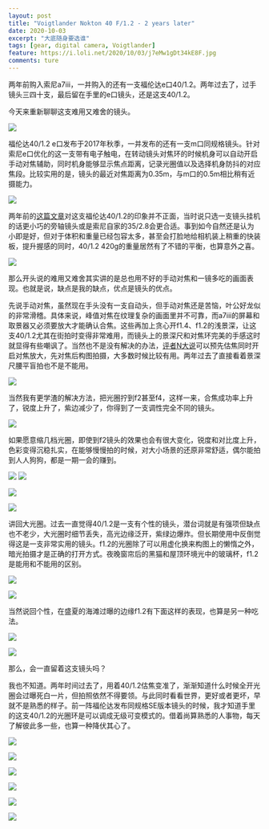 ```yaml
---
layout: post
title: "Voigtlander Nokton 40 F/1.2 - 2 years later"
date: 2020-10-03
excerpt: "大底随身要选谁"
tags: [gear, digital camera, Voigtlander]
feature: https://i.loli.net/2020/10/03/j7eMw1gDt34kE8F.jpg
comments: ture
---
```

两年前购入索尼a7iii，一并购入的还有一支福伦达e口40/1.2。两年过去了，过手镜头三四十支，最后留在手里的e口镜头，还是这支40/1.2。

今天来重新聊聊这支难用又难舍的镜头。

![](https://i.loli.net/2020/10/03/j7eMw1gDt34kE8F.jpg)

福伦达40/1.2 e口发布于2017年秋季，一并发布的还有一支m口同规格镜头。针对索尼e口优化的这一支带有电子触电，在转动镜头对焦环的时候机身可以自动开启手动对焦辅助，同时机身能够显示焦点距离，记录光圈值以及选择机身防抖的对应焦段。比较实用的是，镜头的最近对焦距离为0.35m，与m口的0.5m相比稍有近摄能力。

![](https://i.loli.net/2020/10/03/5FG4HsbP3gxqBv9.jpg)

两年前的[这篇文章](https://taikwai.github.io/cv40/)对这支福伦达40/1.2的印象并不正面，当时说只选一支镜头挂机的话更小巧的旁轴镜头或是索尼自家的35/2.8会更合适。事到如今自然还是认为小即是好，但对于体积和重量已经包容太多，甚至会打脸地给相机装上稍重的快装板，提升握感的同时，40/1.2 420g的重量居然有了不错的平衡，也算意外之喜。

![](https://i.loli.net/2020/10/03/x5pQyGDWiMhCvJV.jpg)

那么开头说的难用又难舍其实讲的是总也用不好的手动对焦和一镜多吃的画面表现。也就是说，缺点是我的缺点，优点是镜头的优点。

先说手动对焦，虽然现在手头没有一支自动头，但手动对焦还是苦恼，叶公好龙似的非常滑稽。具体来说，峰值对焦在纹理复杂的画面里并不可靠，而a7iii的屏幕和取景器又必须要放大才能确认合焦。这些再加上贪心开f1.4、f1.2的浅景深，让这支40/1.2尤其在街拍时变得非常难用，而镜头上的景深尺和对焦环完美的手感这时就显得有些嘲讽了。当然也不是没有解决的办法，[评者N大说](https://post.smzdm.com/p/707559/)可以预先估焦同时开启对焦放大，先对焦后构图拍摄，大多数时候比较有用。两年过去了直接看着景深尺腰平盲拍也不是不能用。

![](https://i.loli.net/2020/10/03/aCH7myBJnxIwfPS.jpg)

当然我有更学渣的解决方法，把光圈拧到f2甚至f4，这样一来，合焦成功率上升了，锐度上升了，紫边减少了，你得到了一支调性完全不同的镜头。

![](https://i.loli.net/2020/10/03/r2v5ZLnKVPFJ3zd.jpg)

如果愿意缩几档光圈，即使到f2镜头的效果也会有很大变化，锐度和对比度上升，色彩变得沉稳扎实，在能够慢慢拍的时候，对大小场景的还原非常舒适，偶尔能拍到人人狗狗，都是一期一会的赚到。 

![](https://i.loli.net/2020/10/03/nK4lWRVCtBXfIwr.jpg)
![](https://i.loli.net/2020/10/03/gVKdAumYDx3wCaZ.jpg)


![](https://i.loli.net/2020/10/03/2OCJGIqAUP3ZanY.jpg)

![](https://i.loli.net/2020/10/03/U2kcS4T5oaRrqgb.jpg)

讲回大光圈。过去一直觉得40/1.2是一支有个性的镜头，潜台词就是有强项但缺点也不老少，大光圈时细节丢失，高光边缘泛开，紫绿边爆炸。但长期使用中反倒觉得这是一支非常实用的镜头。f1.2的光圈除了可以用虚化换来构图上的懒惰之外，暗光拍摄才是正确的打开方式。夜晚窗帘后的黑猫和屋顶环境光中的玻璃杯，f1.2是能用和不能用的区别。

![](https://i.loli.net/2020/10/03/QfbtJd3OMla2Lei.jpg)

![](https://i.loli.net/2020/10/03/ompPQ4v9cXYLsBT.jpg)

当然说回个性，在盛夏的海滩过曝的边缘f1.2有下面这样的表现，也算是另一种吃法。

![](https://i.loli.net/2020/10/03/JGxBRlS6Et5iUF3.jpg)

![](https://i.loli.net/2020/10/03/i7Kt4LzJTS3mMCQ.jpg)

那么，会一直留着这支镜头吗？

我也不知道。两年时间过去了，用着40/1.2估焦变准了，渐渐知道什么时候全开光圈会过曝死白一片，但拍照依然不得要领。与此同时看看世界，更好或者更坏，早就不是熟悉的样子。前一阵福伦达发布同规格SE版本镜头的时候，我才知道手里的这支40/1.2的光圈环是可以调成无级可变模式的。借着尚算熟悉的人事物，每天了解彼此多一些，也算一种降伏其心了。

![](https://i.loli.net/2020/10/03/jIqaisKhdGlOWtX.jpg)

![](https://i.loli.net/2020/10/03/W9DZa1CckouENsm.jpg)

![](https://i.loli.net/2020/10/03/8ab5JYhylj9quIV.jpg)

![](https://i.loli.net/2020/10/03/4QujZCh51Itn8JV.jpg)

![](https://i.loli.net/2020/10/03/sPeFIAQdLwru9Xt.jpg)

![](https://i.loli.net/2020/10/03/sxYQX6HkmESeM1W.jpg)
